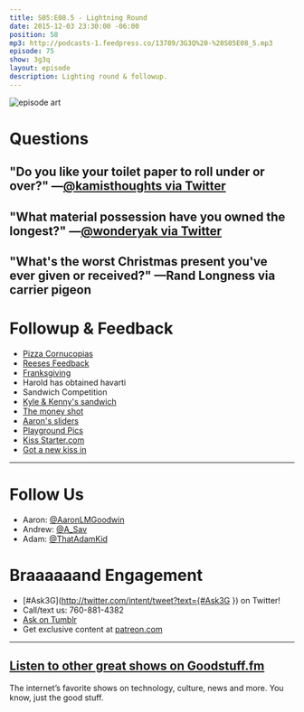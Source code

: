 ```yaml
---
title: S05:E08.5 - Lightning Round
date: 2015-12-03 23:30:00 -06:00
position: 58
mp3: http://podcasts-1.feedpress.co/13789/3G3Q%20-%20S05E08_5.mp3
episode: 75
show: 3g3q
layout: episode
description: Lighting round & followup.
---
```


![episode art][1]

# Questions

## "Do you like your toilet paper to roll under or over?" —[@kamisthoughts via Twitter][2]

## "What material possession have you owned the longest?" —[@wonderyak via Twitter][3]

## "What's the worst Christmas present you've ever given or received?" —Rand Longness via carrier pigeon

# Followup & Feedback

* [Pizza Cornucopias][4]
* [Reeses Feedback][5]
* [Franksgiving][6]
* Harold has obtained havarti
* Sandwich Competition
* [Kyle &amp; Kenny's sandwich][7]
* [The money shot][8]
* [Aaron's sliders][9]
* [Playground Pics][10]
* [Kiss Starter.com][11]
* [Got a new kiss in][12]

***

# Follow Us
* Aaron: [@AaronLMGoodwin](http://twitter.com/aaronlmgoodwin)
* Andrew: [@A_Sav](http://twitter.com/a_sav)
* Adam: [@ThatAdamKid](http://twitter.com/thatadamkid)

# Braaaaaand Engagement
* [#Ask3G](http://twitter.com/intent/tweet?text={#Ask3G }) on Twitter!
* Call/text us: 760-881-4382
* [Ask on Tumblr](http://3g3q.co/ask)
* Get exclusive content at [patreon.com](http://www.patreon.com/3g3q)

***

## [Listen to other great shows on Goodstuff.fm](http://goodstuff.fm/)
The internet’s favorite shows on technology, culture, news and more. You know, just the good stuff.

[1]: http://l.gdwn.co/1l6GR.png
[2]: http://twitter.com/kamisthoughts/status/665013107471724544
[3]: http://twitter.com/wonderyak/status/667592740624973824
[4]: http://l.gdwn.co/13voA
[5]: https://twitter.com/BryanMBrush/status/669272680651227141
[6]: http://www.10best.com/interests/foodie/franksgiving-a-new-american-tradition/
[7]: https://twitter.com/TransmissionAM/status/671199712381243392
[8]: https://twitter.com/TransmissionAM/status/671200098777346048
[9]: https://twitter.com/_3g3q/status/671339545783308288
[10]: http://m.imgur.com/a/EiTe8
[11]: http://kissstarter.com
[12]: https://twitter.com/princessharold/status/671044787735146496
[13]: http://twitter.com/aaronlmgoodwin
[14]: http://twitter.com/a_sav
[15]: http://twitter.com/thatadamkid
[16]: http://www.patreon.com/3g3q
[17]: http://goodstuff.fm/3g3q/
